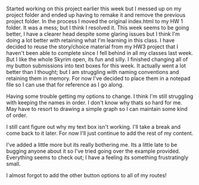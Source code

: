 Started working on this project earlier this week but I messed up on my project folder
and ended up having to remake it and remove the previous project folder.
In the process I moved the original index.html to my HW 1 folder.
It was a mess; but I think I resolved it.
This week seems to be going better, I have a clearer head despite some glaring
issues but I think I'm doing a lot better with retaining what I'm learning in this class.
I have decided to reuse the story/choice material from my HW3 project that I haven't been able
to complete since I fell behind in all my classes last week. But I like the whole
Skyrim open, its fun and silly.
I finished changing all of my button submissions into text boxes for this week.
It actually went a lot better than I thought; but I am struggling with naming
conventions and retaining them in memory.
For now I've decided to place them in a notepad file so I can use that for reference
as I go along.

Having some trouble getting my options to change. I think I'm still struggling with
keeping the names in order. I don't know why thats so hard for me. May have to resort to
drawing a simple graph so I can maintain some kind of order.

I still cant figure out why my text box isn't working. I'll take a break and come back to it later.
For now I'll just continue to add the rest of my content.

I've added a little more but its really bothering me. Its a little late to be bugging anyone about it so I've tried going over the example provided. Everything seems to check out; I have a feeling its something frustratingly small.

I almost forgot to add the other button options to all of my routes!
